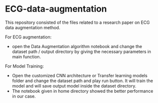 # ECG-data-augmentation
This repository consisted of the files related to a research paper on ECG data augmentation method.

For ECG augmentation:

- open the Data Augmentation algorithm notebook and change the dataset path / output directory by giving the necessary parameters in main function.

For Model Training:

- Open the customized CNN architecture or Transfer learning models folder and change the dataset path and play run button. It will train the model and will save output model inside the dataset directory.
- The notebook given in home directory showed the better performance  in our case.
